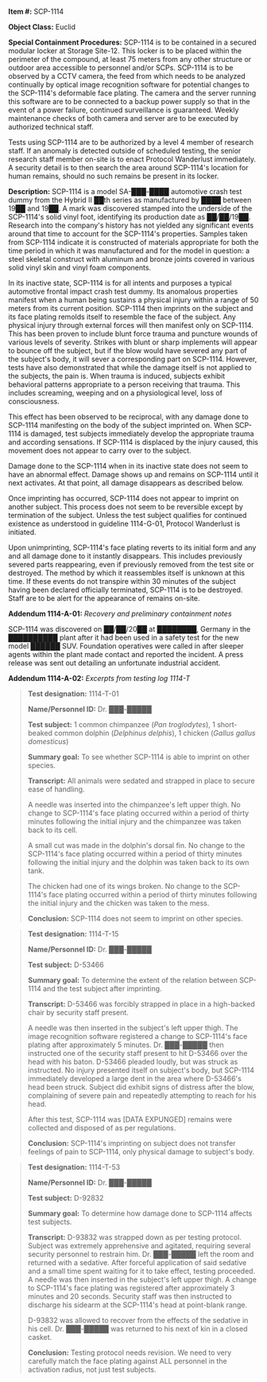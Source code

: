 **Item #:** SCP-1114

**Object Class:** Euclid

**Special Containment Procedures:** SCP-1114 is to be contained in a secured modular locker at Storage Site-12. This locker is to be placed within the perimeter of the compound, at least 75 meters from any other structure or outdoor area accessible to personnel and/or SCPs. SCP-1114 is to be observed by a CCTV camera, the feed from which needs to be analyzed continually by optical image recognition software for potential changes to the SCP-1114's deformable face plating. The camera and the server running this software are to be connected to a backup power supply so that in the event of a power failure, continued surveillance is guaranteed. Weekly maintenance checks of both camera and server are to be executed by authorized technical staff.

Tests using SCP-1114 are to be authorized by a level 4 member of research staff. If an anomaly is detected outside of scheduled testing, the senior research staff member on-site is to enact Protocol Wanderlust immediately. A security detail is to then search the area around SCP-1114's location for human remains, should no such remains be present in its locker.

**Description:** SCP-1114 is a model SA-███-████ automotive crash test dummy from the Hybrid II ██th series as manufactured by ████ between 19██ and 19██. A mark was discovered stamped into the underside of the SCP-1114's solid vinyl foot, identifying its production date as ██/██/19██. Research into the company's history has not yielded any significant events around that time to account for the SCP-1114's properties. Samples taken from SCP-1114 indicate it is constructed of materials appropriate for both the time period in which it was manufactured and for the model in question: a steel skeletal construct with aluminum and bronze joints covered in various solid vinyl skin and vinyl foam components.

In its inactive state, SCP-1114 is for all intents and purposes a typical automotive frontal impact crash test dummy. Its anomalous properties manifest when a human being sustains a physical injury within a range of 50 meters from its current position. SCP-1114 then imprints on the subject and its face plating remolds itself to resemble the face of the subject. Any physical injury through external forces will then manifest only on SCP-1114. This has been proven to include blunt force trauma and puncture wounds of various levels of severity. Strikes with blunt or sharp implements will appear to bounce off the subject, but if the blow would have severed any part of the subject's body, it will sever a corresponding part on SCP-1114. However, tests have also demonstrated that while the damage itself is not applied to the subjects, the pain is. When trauma is induced, subjects exhibit behavioral patterns appropriate to a person receiving that trauma. This includes screaming, weeping and on a physiological level, loss of consciousness.

This effect has been observed to be reciprocal, with any damage done to SCP-1114 manifesting on the body of the subject imprinted on. When SCP-1114 is damaged, test subjects immediately develop the appropriate trauma and according sensations. If SCP-1114 is displaced by the injury caused, this movement does not appear to carry over to the subject.

Damage done to the SCP-1114 when in its inactive state does not seem to have an abnormal effect. Damage shows up and remains on SCP-1114 until it next activates. At that point, all damage disappears as described below.

Once imprinting has occurred, SCP-1114 does not appear to imprint on another subject. This process does not seem to be reversible except by termination of the subject. Unless the test subject qualifies for continued existence as understood in guideline 1114-G-01, Protocol Wanderlust is initiated.

Upon unimprinting, SCP-1114's face plating reverts to its initial form and any and all damage done to it instantly disappears. This includes previously severed parts reappearing, even if previously removed from the test site or destroyed. The method by which it reassembles itself is unknown at this time. If these events do not transpire within 30 minutes of the subject having been declared officially terminated, SCP-1114 is to be destroyed. Staff are to be alert for the appearance of remains on-site.

**Addendum 1114-A-01:** _Recovery and preliminary containment notes_

SCP-1114 was discovered on ██/██/20██ at ████████, Germany in the ██████████ plant after it had been used in a safety test for the new model ██████ SUV. Foundation operatives were called in after sleeper agents within the plant made contact and reported the incident. A press release was sent out detailing an unfortunate industrial accident.

**Addendum 1114-A-02:** _Excerpts from testing log 1114-T_

> **Test designation:** 1114-T-01
> 
> **Name/Personnel ID:** Dr. ███-█████
> 
> **Test subject:** 1 common chimpanzee (_Pan troglodytes_), 1 short-beaked common dolphin (_Delphinus delphis_), 1 chicken (_Gallus gallus domesticus_)
> 
> **Summary goal:** To see whether SCP-1114 is able to imprint on other species.
> 
> **Transcript:** All animals were sedated and strapped in place to secure ease of handling.
> 
> A needle was inserted into the chimpanzee's left upper thigh. No change to SCP-1114's face plating occurred within a period of thirty minutes following the initial injury and the chimpanzee was taken back to its cell.
> 
> A small cut was made in the dolphin's dorsal fin. No change to the SCP-1114's face plating occurred within a period of thirty minutes following the initial injury and the dolphin was taken back to its own tank.
> 
> The chicken had one of its wings broken. No change to the SCP-1114's face plating occurred within a period of thirty minutes following the initial injury and the chicken was taken to the mess.
> 
> **Conclusion:** SCP-1114 does not seem to imprint on other species.

> **Test designation:** 1114-T-15
> 
> **Name/Personnel ID:** Dr. ███-█████
> 
> **Test subject:** D-53466
> 
> **Summary goal:** To determine the extent of the relation between SCP-1114 and the test subject after imprinting.
> 
> **Transcript:** D-53466 was forcibly strapped in place in a high-backed chair by security staff present.
> 
> A needle was then inserted in the subject's left upper thigh. The image recognition software registered a change to SCP-1114's face plating after approximately 5 minutes. Dr. ███-█████ then instructed one of the security staff present to hit D-53466 over the head with his baton. D-53466 pleaded loudly, but was struck as instructed. No injury presented itself on subject's body, but SCP-1114 immediately developed a large dent in the area where D-53466's head been struck. Subject did exhibit signs of distress after the blow, complaining of severe pain and repeatedly attempting to reach for his head.
> 
> After this test, SCP-1114 was \[DATA EXPUNGED\] remains were collected and disposed of as per regulations.
> 
> **Conclusion:** SCP-1114's imprinting on subject does not transfer feelings of pain to SCP-1114, only physical damage to subject's body.

> **Test designation:** 1114-T-53
> 
> **Name/Personnel ID:** Dr. ███-█████
> 
> **Test subject:** D-92832
> 
> **Summary goal:** To determine how damage done to SCP-1114 affects test subjects.
> 
> **Transcript:** D-93832 was strapped down as per testing protocol. Subject was extremely apprehensive and agitated, requiring several security personnel to restrain him. Dr. ███-█████ left the room and returned with a sedative. After forceful application of said sedative and a small time spent waiting for it to take effect, testing proceeded. A needle was then inserted in the subject's left upper thigh. A change to SCP-1114's face plating was registered after approximately 3 minutes and 20 seconds. Security staff was then instructed to discharge his sidearm at the SCP-1114's head at point-blank range.
> 
> D-93832 was allowed to recover from the effects of the sedative in his cell. Dr. ███-█████ was returned to his next of kin in a closed casket.
> 
> **Conclusion:** Testing protocol needs revision. We need to very carefully match the face plating against ALL personnel in the activation radius, not just test subjects.